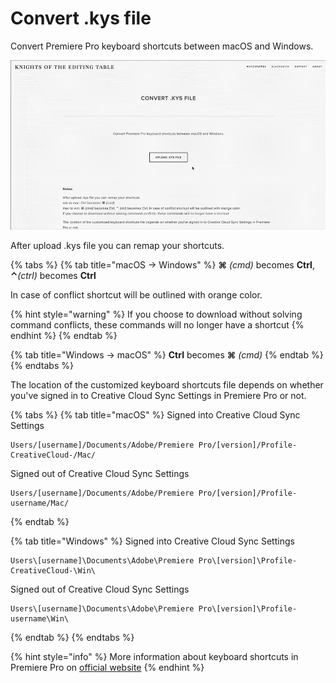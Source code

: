 # Convert .kys file

Convert Premiere Pro keyboard shortcuts between macOS and Windows.

![](../../.gitbook/assets/convertkys.gif)

After upload .kys file you can remap your shortcuts.

{% tabs %}
{% tab title="macOS -> Windows" %}
**⌘** _(cmd)_ becomes **Ctrl**, **⌃**_(ctrl)_ becomes **Ctrl**

In case of conflict shortcut will be outlined with orange color.

{% hint style="warning" %}
If you choose to download without solving command conflicts, these commands will no longer have a shortcut
{% endhint %}
{% endtab %}

{% tab title="Windows -> macOS" %}
**Ctrl** becomes **⌘** _(cmd)_
{% endtab %}
{% endtabs %}

The location of the customized keyboard shortcuts file depends on whether you've signed in to Creative Cloud Sync Settings in Premiere Pro or not.

{% tabs %}
{% tab title="macOS" %}
Signed into Creative Cloud Sync Settings

```
Users/[username]/Documents/Adobe/Premiere Pro/[version]/Profile-CreativeCloud-/Mac/
```

Signed out of Creative Cloud Sync Settings

```
Users/[username]/Documents/Adobe/Premiere Pro/[version]/Profile-username/Mac/
```
{% endtab %}

{% tab title="Windows" %}
Signed into Creative Cloud Sync Settings

```
Users\[username]\Documents\Adobe\Premiere Pro\[version]\Profile-CreativeCloud-\Win\
```

Signed out of Creative Cloud Sync Settings

```
Users\[username]\Documents\Adobe\Premiere Pro\[version]\Profile-username\Win\
```
{% endtab %}
{% endtabs %}

{% hint style="info" %}
More information about keyboard shortcuts in Premiere Pro on [official website](https://helpx.adobe.com/premiere-pro/using/keyboard-shortcuts.html)
{% endhint %}
